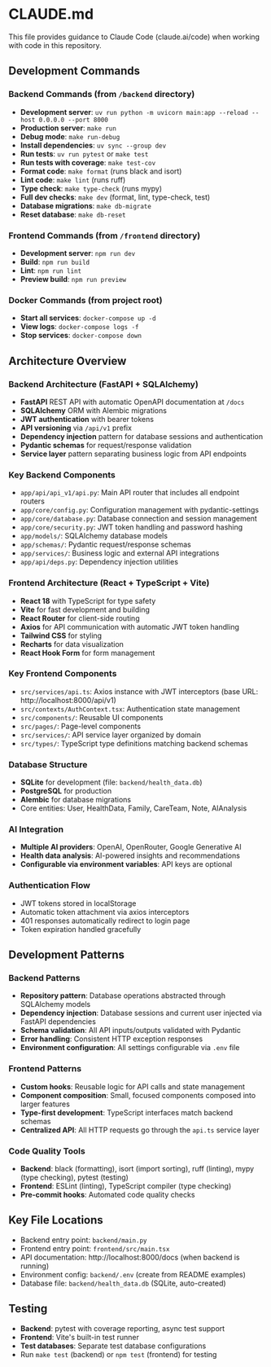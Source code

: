 # CLAUDE.md

This file provides guidance to Claude Code (claude.ai/code) when working with code in this repository.

## Development Commands

### Backend Commands (from `/backend` directory)
- **Development server**: `uv run python -m uvicorn main:app --reload --host 0.0.0.0 --port 8000`
- **Production server**: `make run`
- **Debug mode**: `make run-debug`
- **Install dependencies**: `uv sync --group dev`
- **Run tests**: `uv run pytest` or `make test`
- **Run tests with coverage**: `make test-cov`
- **Format code**: `make format` (runs black and isort)
- **Lint code**: `make lint` (runs ruff)
- **Type check**: `make type-check` (runs mypy)
- **Full dev checks**: `make dev` (format, lint, type-check, test)
- **Database migrations**: `make db-migrate`
- **Reset database**: `make db-reset`

### Frontend Commands (from `/frontend` directory)
- **Development server**: `npm run dev`
- **Build**: `npm run build`
- **Lint**: `npm run lint`
- **Preview build**: `npm run preview`

### Docker Commands (from project root)
- **Start all services**: `docker-compose up -d`
- **View logs**: `docker-compose logs -f`
- **Stop services**: `docker-compose down`

## Architecture Overview

### Backend Architecture (FastAPI + SQLAlchemy)
- **FastAPI** REST API with automatic OpenAPI documentation at `/docs`
- **SQLAlchemy** ORM with Alembic migrations
- **JWT authentication** with bearer tokens
- **API versioning** via `/api/v1` prefix
- **Dependency injection** pattern for database sessions and authentication
- **Pydantic schemas** for request/response validation
- **Service layer** pattern separating business logic from API endpoints

### Key Backend Components
- `app/api/api_v1/api.py`: Main API router that includes all endpoint routers
- `app/core/config.py`: Configuration management with pydantic-settings
- `app/core/database.py`: Database connection and session management
- `app/core/security.py`: JWT token handling and password hashing
- `app/models/`: SQLAlchemy database models
- `app/schemas/`: Pydantic request/response schemas
- `app/services/`: Business logic and external API integrations
- `app/api/deps.py`: Dependency injection utilities

### Frontend Architecture (React + TypeScript + Vite)
- **React 18** with TypeScript for type safety
- **Vite** for fast development and building
- **React Router** for client-side routing
- **Axios** for API communication with automatic JWT token handling
- **Tailwind CSS** for styling
- **Recharts** for data visualization
- **React Hook Form** for form management

### Key Frontend Components
- `src/services/api.ts`: Axios instance with JWT interceptors (base URL: http://localhost:8000/api/v1)
- `src/contexts/AuthContext.tsx`: Authentication state management
- `src/components/`: Reusable UI components
- `src/pages/`: Page-level components
- `src/services/`: API service layer organized by domain
- `src/types/`: TypeScript type definitions matching backend schemas

### Database Structure
- **SQLite** for development (file: `backend/health_data.db`)
- **PostgreSQL** for production
- **Alembic** for database migrations
- Core entities: User, HealthData, Family, CareTeam, Note, AIAnalysis

### AI Integration
- **Multiple AI providers**: OpenAI, OpenRouter, Google Generative AI
- **Health data analysis**: AI-powered insights and recommendations
- **Configurable via environment variables**: API keys are optional

### Authentication Flow
- JWT tokens stored in localStorage
- Automatic token attachment via axios interceptors
- 401 responses automatically redirect to login page
- Token expiration handled gracefully

## Development Patterns

### Backend Patterns
- **Repository pattern**: Database operations abstracted through SQLAlchemy models
- **Dependency injection**: Database sessions and current user injected via FastAPI dependencies
- **Schema validation**: All API inputs/outputs validated with Pydantic
- **Error handling**: Consistent HTTP exception responses
- **Environment configuration**: All settings configurable via `.env` file

### Frontend Patterns
- **Custom hooks**: Reusable logic for API calls and state management
- **Component composition**: Small, focused components composed into larger features
- **Type-first development**: TypeScript interfaces match backend schemas
- **Centralized API**: All HTTP requests go through the `api.ts` service layer

### Code Quality Tools
- **Backend**: black (formatting), isort (import sorting), ruff (linting), mypy (type checking), pytest (testing)
- **Frontend**: ESLint (linting), TypeScript compiler (type checking)
- **Pre-commit hooks**: Automated code quality checks

## Key File Locations
- Backend entry point: `backend/main.py`
- Frontend entry point: `frontend/src/main.tsx`
- API documentation: http://localhost:8000/docs (when backend is running)
- Environment config: `backend/.env` (create from README examples)
- Database file: `backend/health_data.db` (SQLite, auto-created)

## Testing
- **Backend**: pytest with coverage reporting, async test support
- **Frontend**: Vite's built-in test runner
- **Test databases**: Separate test database configurations
- Run `make test` (backend) or `npm test` (frontend) for testing
